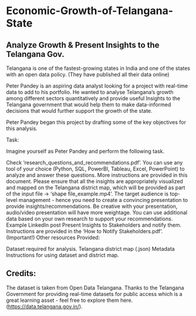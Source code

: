 # Economic-Growth-of-Telangana-State
## Analyze Growth & Present Insights to the Telangana Gov.
Telangana is one of the fastest-growing states in India and one of the states with an open data policy. (They have published all their data online)


Peter Pandey is an aspiring data analyst looking for a project with real-time data to add to his portfolio. He wanted to analyse Telangana’s growth among different sectors quantitatively and provide useful Insights to the Telangana government that would help them to make data-informed decisions that would further support the growth of the state.

Peter Pandey began this project by drafting some of the key objectives for this analysis.

Task:

Imagine yourself as Peter Pandey and perform the following task.

Check ‘research_questions_and_recommendations.pdf’. You can use any tool of your choice (Python, SQL, PowerBI, Tableau, Excel, PowerPoint) to analyze and answer these questions. More instructions are provided in this document.
Please ensure that all the insights are appropriately visualized and mapped on the Telangana district map, which will be provided as part of the input file -> ‘shape file_example.mp4’. 
The target audience is top-level management - hence you need to create a convincing presentation to provide insights/recommendations. Be creative with your presentation, audio/video presentation will have more weightage.
You can use additional data based on your own research to support your recommendations.
Example LinkedIn post
Present Insights to Stakeholders and notify them. Instructions are provided in the ‘How to Notify Stakeholders.pdf’. (Important!)
Other resources Provided:

Dataset required for analysis.
Telangana district map (.json)
Metadata
Instructions for using dataset and district map.

## Credits: 
The dataset is taken from Open Data Telangana. Thanks to the Telangana Government for providing real-time datasets for public access which is a great learning asset - feel free to explore them here. (https://data.telangana.gov.in/). 


